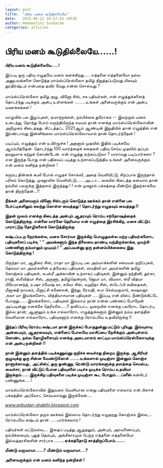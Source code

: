 ```yaml
---
layout: post
title:  "பிரிய மனம் கூடுதில்லையே"
date:   2025-06-22 16:57:54 +0530
author: Hemamalini Sundaram
categories: articles
---
```


#  பிரிய மனம் கூடுதில்லையே\...\...! 

**பிரிய மனம் கூடுதில்லையே.....!**

இப்படி ஒரு பதிவு எழுதவே மனம் கனக்கிறது\..... எத்தனை எத்தனையோ நல்ல அனுபவங்களை
கொடுத்த மாம்ஸ்ப்ரெஸ்ஸோ தமிழ் நிறுத்தப்படுவது மிகவும் துரதிர்ஷ்டம் என்பதை தவிர வேறு
என்ன சொல்வது ?\
\
மாம்ஸ்ப்ரெஸ்ஸோ தமிழ் குழு, வினோ சிஸ், சக பதிவர்கள், என் எழுத்துக்களைத் தொடர்ந்து
படிக்கும் அன்பு உள்ளங்கள் .........உங்கள் அனைவருக்கும் என் அன்பு வணக்கங்கள் !

வாழ்வில் பல இழப்புகள், ஏமாற்றங்கள், நம்பிக்கை துரோகம் -- இவற்றால் மனம் உடைந்து, நொந்து
போய் வருந்தியிருந்த சமயம் தான் எனக்கு மாம்ஸ்ப்ரெஸ்ஸோவின் அறிமுகம் கிடைத்தது. கிட்டத்தட்ட
2021ஆம் ஆண்டின் இறுதியில் தான் எழுத்தில் என் இரண்டாவது இன்னிங்ஸை மாம்ஸ்ப்ரெஸ்ஸோவால் தான்
தொடர்ந்தேன் !

படிப்பும், எழுத்தும் என் உயிர்மூச்சு ! அதனால் முதலில் இதில் படிக்கவே ஆரம்பித்தேன்.
தொடர்ந்து 100 வார்த்தைக் கதைகள் பதிவு செய்ய முதலில் தப்பும் தவறுமாக கற்றுக் கொண்டேன்.
என் எழுத்து ஏற்கப்படுமா ? யாராவது படிப்பார்களா ? என இருந்த போது என் பதிவைப்
படித்து உற்சாகப்படுத்திய உங்கள் அனைவருக்கும் என் மனம் கனிந்த நன்றிகள் !

கரும்பு தின்னக் கூலி போல் எழுதச் சொல்லி, அதை வெளியிட்டு, சிறப்பாக இருந்தால் பரிசும்
கொடுத்து, முகநூலில் வெளியிட்டு.......அடடா....கையில் கிடைத்த கனவாய் தான் நம்மில்
பலருக்கு இத்தளம் இருந்தது ! ! என் முகநூல் பக்கத்தை மீண்டும் இதற்காகவே தான்
திறந்தேன்\...!!

**நீங்கள் அனைவரும் வினோ சிஸ்டரும் கொடுத்த ஊக்கம் தான் என்னை பல போட்டிகளிலும் கலந்து
கொள்ள வைத்தது ! தொடர்ந்து எழுதவும் வைத்தது !!**

**இதன் மூலம் எனக்கு கிடைத்த அன்பும் ஆதரவும் ரொம்ப சந்தோஷத்தைக் கொடுத்திருக்கு. என்னை
யார்னே தெரியாம என் எழுத்தை இரசிக்கிற, மனசு விட்டுப் பாராட்டுற தோழிகளைக்
கொடுத்திருக்கு.**

**கஷ்டப்படற நேரங்கள்ல, மனசு சோர்வா இருக்கிற பொழுதுகள்ல மற்ற பதிவர்களோட பதிவுகளைப்
படிச்சு, ' " அவங்களும் இந்த நிலையை தாண்டி வந்திருக்காங்க, முயற்சி பண்ணினா நம்மாலும்
முடியும் ! " அப்படீன்னு ஒரு தன்னம்பிக்கையை இது கொடுத்திருக்கு !**

பிருந்தா மா, ஆதிரை சிஸ், ராதா மா இப்படி பல அம்மாக்களின் சமையல் குறிப்புகள், தெய்வா
மா அவர்களின் உத்வேகப் பதிவுகள், மைதிலி மா அவர்களின் தமிழ் கொஞ்சும் பதிவுகள், சுபஸ்ரீ
அக்காவின் உற்சாகப் பதிவுகள், இன்னும் நந்தினி, துர்கா, ராஜி, ஸ்ரீவித்யா சிஸ், அருணா,
தமிழ்தென்றல், ஜெயா மா, விமலா, ஸ்ரீ வித்யா பிரேமானந்த், உஷா ரமேஷ் கா, சபியா சிஸ்,
வஹிதா சிஸ், ஸ்டெஃபி கவிதைகள், மீனாக்ஷி நாயகம், மீனாட்சி கணேசன், இந்து, ரேவதி, சுபா
செல்வகுமார், ஷைலஜா ,கலா மா இவங்களோட வித்தியாசமான பதிவுகள் .....இப்படி என் லிஸ்ட்
நீண்டுக்கிட்டே போகுது.......இவங்களோட பதிவுகள் இல்லாம நான் என்ன பண்ணப் போறேன்
அப்படின்னு எனக்கே தெரியலை.....!! தனிப்பட்ட முறையில் எனக்கு பலரோட தொடர்பு இல்ல
தான்; ஆனாலும் உங்க எல்லாரோட எழுத்துக்களும் இன்னும் நம்ம தளத்தில் வெளியான எல்லாரோட
பதிவுகளும் எனக்கு ரொம்பவே உதவியிருக்கு !!

**இந்தப் பிரிவு ரொம்ப கஷ்டமா தான் இருக்கப் போகுதுன்னு மட்டும் புரியுது. இவ்வுளவு
அன்பையும், ஆதரவையும், என்னைப் போலவே வாசிப்பை நேசிக்கும் அன்புள்ளம் கொண்ட நல்ல
தோழிகளையும் எனக்கு அடையாளம் காட்டிய மாம்ஸ்ப்ரெஸ்ஸோவுக்கு என் அன்பு நன்றிகள் !!**

**நான் இன்னும் தளத்தில் படிக்கணும்னு குறிச்சு வைச்சது நிறைய இருக்கு. ஆசிரியர்
குழுவுக்கு ஒரு சின்ன வேண்டுகோள் .......உங்களால் முடிஞ்சா இன்னும் கொஞ்ச நாளுக்காவது
, அட்லீஸ்ட் ஒரு ஒண்ணு, ரெண்டு வாரங்களுக்கு தளத்தை செயல்பட வைச்சா, நான் விட்டுப் போன
பதிவுகளை படிச்சு முடிக்க ரொம்ப உதவியா இருக்கும்......இருக்கிற பதிவுகளை படிக்க
முடிஞ்சா கூட போதும்\....ப்ளீஸ்** கன்சிடர் பண்ணுங்க.....!

மாம்ஸ்ப்ரெஸ்ஸோவில் இதுவரை வெளியான எனது பதிவுகளை எல்லாம் என் பிளாக் பக்கத்தில் அப்லோட்
செய்யலாம்னு இருக்கேன்....

www.anbudan-shakthi.blogspot.com

மாம்ஸ்ப்ரெஸ்ஸோ தரும் ஊக்கம் இல்லாம தொடர்ந்து எழுதறது கொஞ்சம் இல்ல,... ரொம்பவே கஷ்டம் தான்
......பார்க்கலாம் !

பதிவர்கள் மட்டுமல்ல,... இதைப் படித்து ஆறுதலும், அன்பும், அரவணைப்பும், நம்பிக்கையும்,
புதுத் தெம்பும், அங்கீகாரமும் பெற்ற எத்தனை எத்தனையோ இல்லத்தரசிகளின் சார்பாக
......**..ஏக்கத்தோடு காத்திருப்போம்.......**

**மீண்டு வருவாயா......? மீண்டும் வருவாயா....?**

**அனைவருக்கும் என் மனம் கனிந்த நன்றிகள் !**
